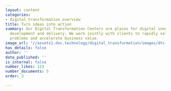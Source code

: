 ```yaml
---
layout: content
categories:
- digital_transformation_overview
title: Turn ideas into action
summary: Our Digital Transformation Centers are places for digital innovation, discovery,
  development and delivery. We work jointly with clients to rapidly solve their business
  problems and accelerate business value.
image_url: "//assets1.dxc.technology/digital_transformation/images/dtc-bw.jpg"
has_details: false
author: ''
date_published: ''
is_internal: false
number_likes: 123
number_documents: 5
order: 3

---
```


